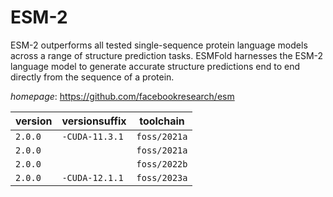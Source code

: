 # ESM-2

ESM-2 outperforms all tested single-sequence protein language models  across a range of structure prediction tasks. ESMFold harnesses the ESM-2 language model to generate  accurate structure predictions end to end directly from the sequence of a protein.

*homepage*: <https://github.com/facebookresearch/esm>

version | versionsuffix | toolchain
--------|---------------|----------
``2.0.0`` | ``-CUDA-11.3.1`` | ``foss/2021a``
``2.0.0`` |  | ``foss/2021a``
``2.0.0`` |  | ``foss/2022b``
``2.0.0`` | ``-CUDA-12.1.1`` | ``foss/2023a``

